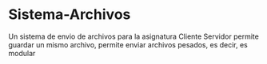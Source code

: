 # Sistema-Archivos
Un sistema de envio de archivos para la asignatura Cliente Servidor
permite guardar un mismo archivo, permite enviar archivos pesados, es decir, es modular
